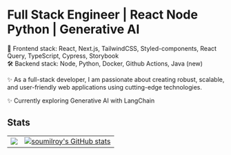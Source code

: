 Full Stack Engineer | React Node Python | Generative AI
==================================================================================================================================

🎨 Frontend stack: React, Next.js, TailwindCSS, Styled-components, React Query, TypeScript, Cypress, Storybook <br />
🛠 Backend stack: Node, Python, Docker, Github Actions, Java (new)

✨ As a full-stack developer, I am passionate about creating robust, scalable, and user-friendly web applications using cutting-edge technologies.

✨ Currently exploring Generative AI with LangChain

## Stats

<table>
  <tr>
    <td>
      <a href="http://www.github.com/soumilroy"><img src="https://github-readme-streak-stats.herokuapp.com/?user=soumilroy&stroke=ffffff&background=1c1917&ring=0891b2&fire=0891b2&currStreakNum=ffffff&currStreakLabel=0891b2&sideNums=ffffff&sideLabels=ffffff&dates=ffffff&hide_border=true" /></a>
    </td>
    <td>
  <a href="http://www.github.com/soumilroy"><img src="https://github-readme-stats.vercel.app/api?username=soumilroy&show_icons=true&hide=stars,&count_private=true&title_color=0891b2&text_color=ffffff&icon_color=0891b2&bg_color=1c1917&hide_border=true&show_icons=true" alt="soumilroy's GitHub stats" /></a>
    </td>
  </tr>
</table>
